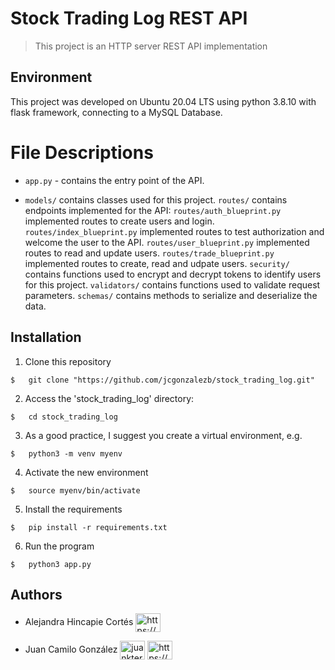 


# Stock Trading Log REST API
> This project is an HTTP server REST API implementation



##  Environment
This project was developed on Ubuntu 20.04 LTS using python 3.8.10 with flask framework, connecting to a MySQL Database.

# File Descriptions

- ```app.py``` - contains the entry point of the API.

- ```models/``` contains classes used for this project.
```routes/``` contains endpoints implemented for the API:
```routes/auth_blueprint.py``` implemented routes to create users and login.
```routes/index_blueprint.py``` implemented routes to test authorization and welcome the user to the API.
```routes/user_blueprint.py``` implemented routes to read and update users.
```routes/trade_blueprint.py``` implemented routes to create, read and udpate users.
```security/``` contains functions used to encrypt and decrypt tokens to identify users for this project.
```validators/``` contains functions used to validate request parameters.
```schemas/``` contains methods to serialize and deserialize the data. 



## Installation

1. Clone this repository
```
$   git clone "https://github.com/jcgonzalezb/stock_trading_log.git"
```

2. Access the 'stock_trading_log' directory:

```
$   cd stock_trading_log
```

3. As a good practice, I suggest you create a virtual environment, e.g.

```
$   python3 -m venv myenv
```

4. Activate the new environment

```
$   source myenv/bin/activate
```

5. Install the requirements
```
$   pip install -r requirements.txt
```



6. Run the program

```
$   python3 app.py
```


## Authors

- Alejandra Hincapie Cortés <a href="https://www.linkedin.com/in/lahincapie612?lipi=urn%3Ali%3Apage%3Ad_flagship3_profile_view_base_contact_details%3BxMhp1VYdQ2WVBGG0L%2BSNZQ%3D%3D" target="blank"><img align="center" src="https://raw.githubusercontent.com/rahuldkjain/github-profile-readme-generator/master/src/images/icons/Social/linked-in-alt.svg" alt="https://bit.ly/2mbnr0t" height="30" width="40" /></a>

- Juan Camilo González <a href="https://twitter.com/juankter" target="blank"><img align="center" src="https://raw.githubusercontent.com/rahuldkjain/github-profile-readme-generator/master/src/images/icons/Social/twitter.svg" alt="juankter" height="30" width="40" /></a>
<a href="https://bit.ly/2MBNR0t" target="blank"><img align="center" src="https://raw.githubusercontent.com/rahuldkjain/github-profile-readme-generator/master/src/images/icons/Social/linked-in-alt.svg" alt="https://bit.ly/2mbnr0t" height="30" width="40" /></a>

